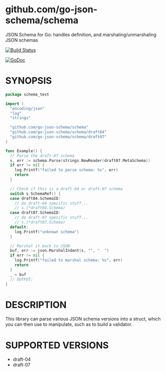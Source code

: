 # github.com/go-json-schema/schema

JSON Schema for Go: handles definition, and marshaling/unmarshaling JSON schemas

[![Build Status](https://travis-ci.org/go-json-schema/schema.png?branch=master)](https://travis-ci.org/go-json-schema/schema)

[![GoDoc](https://godoc.org/github.com/go-json-schema/schema?status.svg)](https://godoc.org/github.com/go-json-schema/schema)
# SYNOPSIS

```go
package schema_test

import (
  "encoding/json"
  "log"
  "strings"

  "github.com/go-json-schema/schema"
  "github.com/go-json-schema/schema/draft04"
  "github.com/go-json-schema/schema/draft07"
)

func Example() {
  // Parse the draft-07 schema
  s, err := schema.Parse(strings.NewReader(draft07.MetaSchema))
  if err != nil {
    log.Printf("failed to parse schema: %s", err)
    return
  }

  // Check if this is a draft-04 or draft-07 schema
  switch s.SchemaRef() {
  case draft04.SchemaID:
    // do draft-04 specific stuff...
    // s.(*draft04.Schema)
  case draft07.SchemaID:
    // do draft-07 specific stuff...
    // s.(*draft07.Schema)
  default:
    log.Printf("unknown schema")
  }

  // Marshal it back to JSON
  buf, err := json.MarshalIndent(s, "", "  ")
  if err != nil {
    log.Printf("failed to marshal schema: %s", err)
    return
  }
  _ = buf
  // OUTPUT:
}
```

# DESCRIPTION

This library can parse various JSON schema versions into a
struct, which you can then use to manipulate, such as to
build a validator.

# SUPPORTED VERSIONS

* draft-04
* draft-07

